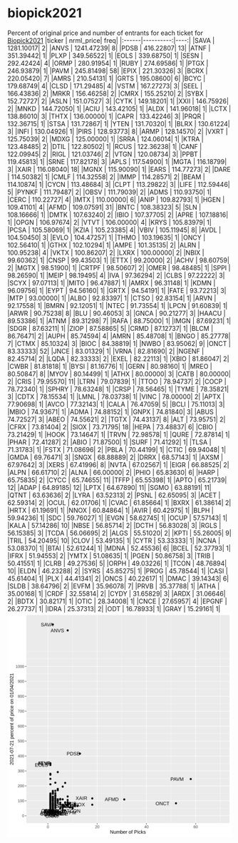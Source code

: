 # biopick2021
Percent of original price and number of entrants for each ticket for [Biopick2021](https://twitter.com/hashtag/Biopick2021)
|ticker | nrml_price| freq|
|:------|----------:|----:|
|SAVA   | 1281.10017|    2|
|ANVS   | 1241.47239|    8|
|PDSB   |  416.22807|   13|
|ATNF   |  351.39442|    1|
|PLXP   |  349.56522|    1|
|EOLS   |  339.68750|    1|
|SESN   |  292.42424|    4|
|ORMP   |  280.91954|    1|
|RUBY   |  274.69586|    1|
|PTGX   |  246.93879|    1|
|PAVM   |  245.81498|   58|
|EPIX   |  221.30326|    3|
|BCRX   |  220.05420|    7|
|AMRS   |  210.54131|    1|
|GRTS   |  195.08600|    6|
|BCYC   |  179.68749|    4|
|CLSD   |  171.29485|    4|
|VSTM   |  167.27273|    3|
|SEEL   |  166.43836|    2|
|MRKR   |  156.46258|    2|
|CMRX   |  155.25210|    2|
|SYBX   |  152.72727|    2|
|ASLN   |  151.07527|    3|
|CYTK   |  149.18201|    1|
|XXII   |  146.75926|    2|
|MNKD   |  144.72050|    1|
|ACIU   |  143.42105|    1|
|ALDX   |  141.96018|    1|
|LCTX   |  138.86010|    3|
|THTX   |  136.00000|    1|
|CAPR   |  133.42246|    3|
|PRQR   |  132.36715|    1|
|STSA   |  131.72867|    1|
|YTEN   |  131.70320|    1|
|BLRX   |  130.61224|    3|
|INFI   |  130.04926|    1|
|PIRS   |  128.93773|    8|
|ARMP   |  128.14570|    2|
|VXRT   |  125.75039|    2|
|MDXG   |  125.00000|    1|
|SRRA   |  124.06014|    1|
|KTRA   |  123.48485|    2|
|DTIL   |  122.80502|    1|
|RCUS   |  122.36238|    1|
|CANF   |  122.09945|    2|
|RIGL   |  121.03746|    2|
|VTGN   |  120.08734|    3|
|PPBT   |  119.45813|    1|
|SRNE   |  117.82178|    3|
|APLS   |  117.54900|    1|
|MGTA   |  116.18799|    3|
|XAIR   |  116.08040|   18|
|MGNX   |  115.90090|    1|
|EARS   |  114.77273|    2|
|DARE   |  114.50382|    1|
|CMLF   |  114.32558|    2|
|IMMP   |  114.28571|    2|
|BEAM   |  114.10874|    1|
|CYCN   |  113.48684|    3|
|CLPT   |  113.29822|    3|
|LIFE   |  112.59446|    5|
|PYNKF  |  111.79487|    2|
|OBSV   |  111.79039|    2|
|ADMS   |  110.93750|    1|
|CERC   |  110.22727|    4|
|IMTX   |  110.00000|    6|
|ANIP   |  109.82793|    1|
|HGEN   |  109.41101|    4|
|AFMD   |  109.07591|   31|
|BNTC   |  108.38323|    5|
|SLN    |  108.16666|    1|
|DMTK   |  107.63240|    2|
|IBIO   |  107.37705|    2|
|APRE   |  107.18816|    1|
|OPGN   |  106.97674|    2|
|VTVT   |  106.00000|    4|
|KRYS   |  105.83979|    1|
|PCSA   |  105.58069|    1|
|KZIA   |  105.23385|    4|
|VBIV   |  105.11945|    8|
|AVDL   |  104.50450|    3|
|EVLO   |  104.47257|    1|
|THMO   |  103.19635|    1|
|ONCY   |  102.56410|    1|
|GTHX   |  102.10294|    1|
|AMPE   |  101.35135|    2|
|ALRN   |  100.95238|    4|
|VKTX   |  100.86207|    2|
|LXRX   |  100.00000|    2|
|NBIX   |   99.60362|    1|
|CNSP   |   99.43503|    1|
|ETTX   |   99.20000|    2|
|ACHV   |   98.60759|    2|
|MGTX   |   98.51900|    1|
|CRTPF  |   98.50607|    2|
|OMER   |   98.48485|    1|
|SPPI   |   98.26590|    1|
|MEIP   |   98.19495|    4|
|IVA    |   97.36294|    2|
|CLBS   |   97.22222|    3|
|SCYX   |   97.07113|    1|
|MITO   |   96.47887|    1|
|AMRX   |   96.31148|    1|
|KDMN   |   96.09756|    1|
|EYPT   |   94.56160|    1|
|GRTX   |   94.54191|    1|
|FATE   |   93.72213|    3|
|MTP    |   93.00000|    1|
|ALBO   |   92.83397|    1|
|CTSO   |   92.83154|    1|
|ARVN   |   92.17558|    1|
|BMRN   |   92.12051|    1|
|NTEC   |   91.73554|    1|
|LPCN   |   91.60839|    1|
|ARWR   |   90.75238|    8|
|BLU    |   90.46053|    3|
|GNCA   |   90.21277|    3|
|HAACU  |   89.53386|    1|
|ATNM   |   89.31298|    7|
|RAFA   |   88.75000|    1|
|IMGN   |   87.69231|    1|
|SDGR   |   87.63211|    1|
|ZIOP   |   87.58865|    5|
|CRMD   |   87.12737|    1|
|BLCM   |   86.76471|    2|
|AUPH   |   85.74594|    4|
|AMRN   |   85.48708|    1|
|BNGO   |   85.27778|    7|
|CTMX   |   85.10324|    3|
|BIOC   |   84.38819|    1|
|NWBO   |   83.95062|    9|
|ONCT   |   83.33333|   52|
|JNCE   |   83.01329|    1|
|VRNA   |   82.81690|    2|
|NGENF  |   82.45714|    2|
|LQDA   |   82.33333|    2|
|EXEL   |   82.22113|    1|
|XBIO   |   81.86047|    2|
|CWBR   |   81.81818|    1|
|BYSI   |   81.16776|    1|
|GERN   |   80.98160|    1|
|MREO   |   80.50847|    8|
|MYOV   |   80.14499|    1|
|ATHX   |   80.00000|    3|
|CATB   |   80.00000|    2|
|CRIS   |   79.95570|   11|
|LTRN   |   79.07839|    1|
|TTOO   |   78.94737|    2|
|COCP   |   78.72340|    1|
|SPHRY  |   78.63248|    1|
|CRSP   |   78.56465|    1|
|TYME   |   78.35821|    3|
|CDTX   |   78.15534|    1|
|LMNL   |   78.03738|    1|
|VINC   |   78.00000|    2|
|APTX   |   77.90698|    1|
|AVCO   |   77.32143|    1|
|CALA   |   76.47059|    5|
|BCLI   |   75.11013|    3|
|MBIO   |   74.93671|    1|
|ADMA   |   74.88152|    1|
|GNPX   |   74.81840|    3|
|ABUS   |   74.72527|    3|
|ABEO   |   74.55621|    2|
|TGTX   |   74.43137|    8|
|ALT    |   73.95751|    2|
|CFRX   |   73.81404|    2|
|SIOX   |   73.71795|   18|
|HEPA   |   73.48837|    6|
|CBIO   |   73.21429|    1|
|HOOK   |   73.14647|    1|
|TRVN   |   72.98578|    1|
|QURE   |   72.87814|    1|
|PHAR   |   72.41287|    2|
|ABIO   |   71.87500|    1|
|SURF   |   71.41292|    1|
|TLSA   |   71.31783|    1|
|FSTX   |   71.08696|    2|
|PBLA   |   70.44199|    1|
|CTIC   |   69.94048|    1|
|GMDA   |   69.76471|    3|
|SNGX   |   68.88889|    2|
|DRRX   |   68.57143|    1|
|AXSM   |   67.97642|    3|
|XERS   |   67.41996|    8|
|NVTA   |   67.02567|    1|
|EIGR   |   66.88525|    2|
|ALPN   |   66.61710|    2|
|ALNA   |   66.00000|    2|
|PHIO   |   65.83630|    6|
|HARP   |   65.75835|    2|
|CYCC   |   65.74655|   11|
|TFFP   |   65.55398|    1|
|APTO   |   65.21739|   12|
|ADAP   |   64.89185|   12|
|LPTX   |   64.67890|   11|
|SGMO   |   63.88191|   11|
|QTNT   |   63.63636|    2|
|LYRA   |   63.52313|    2|
|PSNL   |   62.65095|    3|
|ACET   |   62.59314|    2|
|OCUL   |   62.01706|    1|
|CVAC   |   61.85664|    1|
|BXRX   |   61.38614|    2|
|HRTX   |   61.19691|    1|
|NNOX   |   60.84864|    1|
|AVIR   |   60.42975|    1|
|BLPH   |   59.94236|    1|
|SDC    |   59.76027|    1|
|EVGN   |   58.62745|    1|
|OCUP   |   57.57143|    1|
|KALA   |   57.14286|   10|
|NBSE   |   56.85714|    2|
|DCTH   |   56.83028|    3|
|RGLS   |   56.15385|    3|
|TCDA   |   56.06695|    2|
|ALGS   |   55.51020|    2|
|KPTI   |   55.26005|    9|
|TRIL   |   54.20495|   10|
|CLOV   |   53.49135|    1|
|CYTR   |   53.33333|    1|
|NCNA   |   53.08370|    1|
|BTAI   |   52.61244|    1|
|MDNA   |   52.45536|    6|
|BCEL   |   52.37793|    1|
|IFRX   |   51.94553|    2|
|YMTX   |   51.08635|    1|
|PGEN   |   50.86758|    3|
|TRIB   |   50.41551|    1|
|CLRB   |   49.27536|    5|
|ORPH   |   49.03226|    1|
|TCON   |   48.76894|   10|
|ELDN   |   46.23288|    2|
|SYRS   |   45.85275|    1|
|PROG   |   45.78544|    1|
|CASI   |   45.61404|    1|
|PLX    |   44.41341|    2|
|ONCS   |   40.22617|    1|
|DMAC   |   39.14343|    6|
|SLDB   |   38.64796|    2|
|EVFM   |   35.96078|    7|
|PRVB   |   35.37788|    1|
|ATHA   |   35.00168|    1|
|CRDF   |   32.55814|    2|
|CYDY   |   31.65829|    3|
|ARDX   |   31.06646|    2|
|BDTX   |   30.82171|    1|
|OTIC   |   28.34008|    1|
|CNCE   |   27.65957|    4|
|EPGNF  |   26.27737|    1|
|IDRA   |   25.37313|    2|
|ODT    |   16.78933|    1|
|GRAY   |   15.29161|    1|
![retvspicks](biopicks.png?raw=true)
